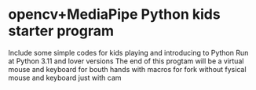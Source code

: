 # opencv+MediaPipe Python kids starter program
 Include some simple codes for kids playing and introducing to Python
 Run at Python 3.11 and lover versions
 The end of this progtam will be a virtual mouse and keyboard for bouth hands with macros for fork without fysical mouse and keyboard just with cam 
